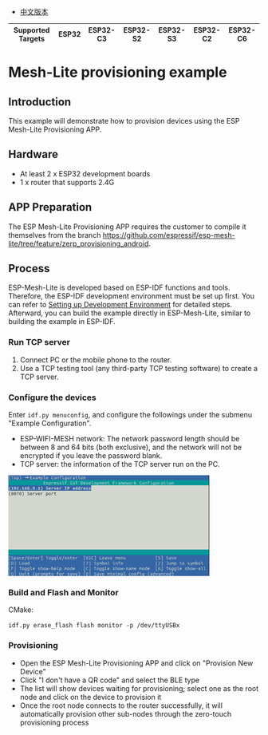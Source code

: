 - [中文版本](https://github.com/espressif/esp-mesh-lite/blob/master/examples/mesh_wifi_provisioning/README_CN.md)

| Supported Targets | ESP32 | ESP32-C3 | ESP32-S2 | ESP32-S3 | ESP32-C2 | ESP32-C6 |
| ----------------- | ----- | -------- | -------- | -------- | -------- | -------- |

# Mesh-Lite provisioning example

## Introduction

This example will demonstrate how to provision devices using the ESP Mesh-Lite Provisioning APP.

## Hardware

* At least 2 x ESP32 development boards
* 1 x router that supports 2.4G

## APP Preparation

The ESP Mesh-Lite Provisioning APP requires the customer to compile it themselves from the branch https://github.com/espressif/esp-mesh-lite/tree/feature/zerp_provisioning_android.

## Process

ESP-Mesh-Lite is developed based on ESP-IDF functions and tools. Therefore, the ESP-IDF development environment must be set up first. You can refer to [Setting up Development Environment](https://docs.espressif.com/projects/esp-idf/en/latest/esp32/get-started/index.html) for detailed steps. Afterward, you can build the example directly in ESP-Mesh-Lite, similar to building the example in ESP-IDF.

### Run TCP server

1. Connect PC or the mobile phone to the router.
2. Use a TCP testing tool (any third-party TCP testing software) to create a TCP server.

### Configure the devices

Enter `idf.py menuconfig`, and configure the followings under the submenu "Example Configuration".

 * ESP-WIFI-MESH network: The network password length should be between 8 and 64 bits (both exclusive), and the network will not be encrypted if you leave the password blank.
 * TCP server: the information of the TCP server run on the PC.

<img src="https://raw.githubusercontent.com/espressif/esp-mesh-lite/master/examples/mesh_wifi_provisioning/device_config.png" alt="device_config" width="80%" div align=center />

### Build and Flash and Monitor

CMake:
```shell
idf.py erase_flash flash monitor -p /dev/ttyUSBx
```

### Provisioning

- Open the ESP Mesh-Lite Provisioning APP and click on "Provision New Device"
- Click "I don't have a QR code" and select the BLE type
- The list will show devices waiting for provisioning; select one as the root node and click on the device to provision it
- Once the root node connects to the router successfully, it will automatically provision other sub-nodes through the zero-touch provisioning process
